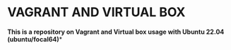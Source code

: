 # VAGRANT AND VIRTUAL BOX 
**This is a repository on Vagrant and Virtual box usage with Ubuntu 22.04 (ubuntu/focal64)***
